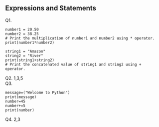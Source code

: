 ## Expressions and Statements
Q1.

```
number1 = 20.50
number2 = 38.25
# Print the multiplication of number1 and number2 using * operator.
print(number1*number2)

string1 = "Amazon"
string2 = "River"
print(string1+string2)
# Print the concatenated value of string1 and string2 using + operator.

```
Q2. 1,3,5
<br>
Q3.

```
message=("Welcome to Python")
print(message)
number=45
number+=5
print(number)
```
Q4. 2,3
